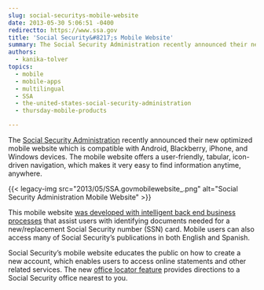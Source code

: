 ```yaml
---
slug: social-securitys-mobile-website
date: 2013-05-30 5:06:51 -0400
redirectto: https://www.ssa.gov
title: 'Social Security&#8217;s Mobile Website'
summary: The Social Security Administration recently announced their new optimized mobile website which is compatible with Android, Blackberry, iPhone, and Windows devices. The mobile website offers a user-friendly, tabular, icon-driven navigation, which makes it very easy to find information anytime, anywhere.
authors:
  - kanika-tolver
topics:
  - mobile
  - mobile-apps
  - multilingual
  - SSA
  - the-united-states-social-security-administration
  - thursday-mobile-products

---
```


The [Social Security Administration](http://www.ssa.gov) recently announced their new optimized mobile website which is compatible with Android, Blackberry, iPhone, and Windows devices. The mobile website offers a user-friendly, tabular, icon-driven navigation, which makes it very easy to find information anytime, anywhere.

{{< legacy-img src="2013/05/SSA.govmobilewebsite_.png" alt="Social Security Administration Mobile Website" >}}

This mobile website [was developed with intelligent back end business processes](http://www.socialsecurity.gov/pressoffice/pr/ssa-mobile-pr.html) that assist users with identifying documents needed for a new/replacement Social Security number (SSN) card. Mobile users can also access many of Social Security&#8217;s publications in both English and Spanish.

Social Security’s mobile website educates the public on how to create a new account, which enables users to access online statements and other related services. The new [office locator feature](https://secure.ssa.gov/ICON/main.jsp) provides directions to a Social Security office nearest to you.
